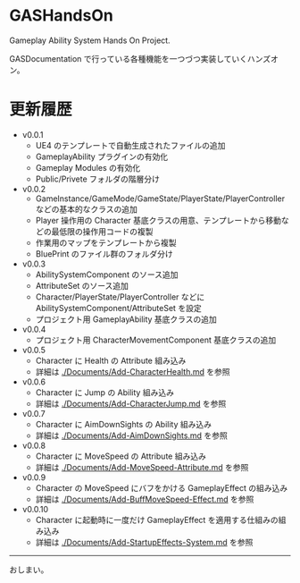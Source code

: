 # GASHandsOn
Gameplay Ability System Hands On Project.

GASDocumentation で行っている各種機能を一つづつ実装していくハンズオン。


# 更新履歴

* v0.0.1
	* UE4 のテンプレートで自動生成されたファイルの追加
	* GameplayAbility プラグインの有効化
	* Gameplay Modules の有効化
	* Public/Privete フォルダの階層分け
* v0.0.2
	* GameInstance/GameMode/GameState/PlayerState/PlayerController などの基本的なクラスの追加
	* Player 操作用の Character 基底クラスの用意、テンプレートから移動などの最低限の操作用コードの複製
	* 作業用のマップをテンプレートから複製
	* BluePrint のファイル群のフォルダ分け
* v0.0.3
	* AbilitySystemComponent のソース追加
	* AttributeSet のソース追加
	* Character/PlayerState/PlayerController などに AbilitySystemComponent/AttributeSet を設定
	* プロジェクト用 GameplayAbility 基底クラスの追加
* v0.0.4
	* プロジェクト用 CharacterMovementComponent 基底クラスの追加
* v0.0.5
	* Character に Health の Attribute 組み込み
	* 詳細は [./Documents/Add-CharacterHealth.md](./Documents/Add-CharacterHealth.md) を参照
* v0.0.6
	* Character に Jump の Ability 組み込み
	* 詳細は [./Documents/Add-CharacterJump.md](./Documents/Add-CharacterJump.md) を参照
* v0.0.7
	* Character に AimDownSights の Ability 組み込み
	* 詳細は [./Documents/Add-AimDownSights.md](./Documents/Add-AimDownSights.md) を参照
* v0.0.8
	* Character に MoveSpeed の Attribute 組み込み
	* 詳細は [./Documents/Add-MoveSpeed-Attribute.md](./Documents/Add-MoveSpeed-Attribute.md) を参照
* v0.0.9
	* Character の MoveSpeed にバフをかける GameplayEffect の組み込み
	* 詳細は [./Documents/Add-BuffMoveSpeed-Effect.md](./Documents/Add-BuffMoveSpeed-Effect.md) を参照
* v0.0.10
	* Character に起動時に一度だけ GameplayEffect を適用する仕組みの組み込み
	* 詳細は [./Documents/Add-StartupEffects-System.md](./Documents/Add-StartupEffects-System.md) を参照

-----
おしまい。
